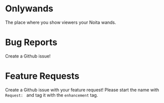 # Onlywands
The place where you show viewers your Noita wands.

# Bug Reports
Create a Github issue!

# Feature Requests
Create a Github issue with your feature request! Please start the name with `Request: ` and tag it with the `enhancement` tag.

